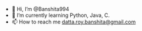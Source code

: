 - 👋 Hi, I’m @Banshita994
- 🌱 I’m currently learning Python, Java, C.
- 📫 How to reach me datta.roy.banshita@gmail.com

<!---
Banshita994/Banshita994 is a ✨ special ✨ repository because its `README.md` (this file) appears on your GitHub profile.
You can click the Preview link to take a look at your changes.
--->
